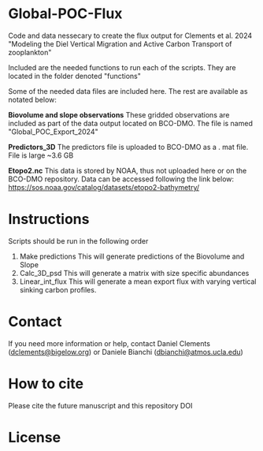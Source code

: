 # Global-POC-Flux
Code and data nessecary to create the flux output for Clements et al. 2024 "Modeling the Diel Vertical Migration and Active Carbon Transport of zooplankton"

Included are the needed functions to run each of the scripts. They are located in the folder denoted "functions"

Some of the needed data files are included here. The rest are available as notated below: 

**Biovolume and slope observations**
These gridded observations are included as part of the data output located on BCO-DMO. 
The file is named "Global_POC_Export_2024" 

**Predictors_3D**
The predictors file is uploaded to BCO-DMO as a . mat file. 
File is large ~3.6 GB

**Etopo2.nc**
This data is stored by NOAA, thus not uploaded here or on the BCO-DMO repository. 
Data can be accessed following the link below: 
https://sos.noaa.gov/catalog/datasets/etopo2-bathymetry/


# Instructions 
Scripts should be run in the following order
1. Make predictions
    This will generate predictions of the Biovolume and Slope 
2. Calc_3D_psd
     This will generate a matrix with size specific abundances
3. Linear_int_flux
     This will generate a mean export flux with varying vertical sinking carbon profiles.


# Contact
If you need more information or help, contact Daniel Clements (dclements@bigelow.org) or Daniele Bianchi (dbianchi@atmos.ucla.edu)

# How to cite
Please cite the future manuscript and this repository DOI

# License
